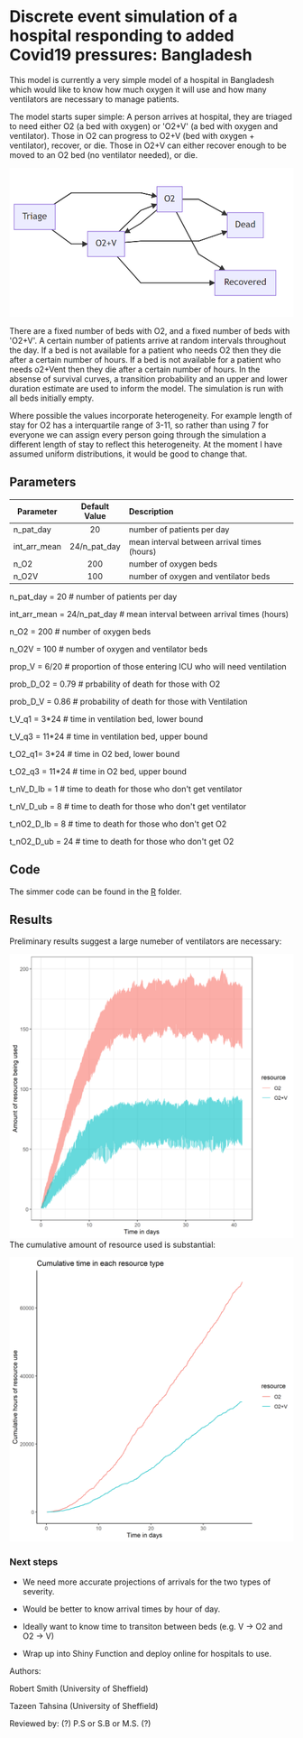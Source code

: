 # Discrete event simulation of a hospital responding to added Covid19 pressures: Bangladesh

This model is currently a very simple model of a hospital in Bangladesh which would like to know how much oxygen it will use and how many ventilators are necessary to manage patients.

The model starts super simple:
A person arrives at hospital, they are triaged to need either O2 (a bed with oxygen) or 'O2+V' (a bed with oxygen and ventilator).
Those in O2 can progress to O2+V (bed with oxygen + ventilator), recover, or die.
Those in O2+V can either recover enough to be moved to an O2 bed (no ventilator needed), or die.

![PLOT 1](https://github.com/RobertASmith/covid_bangladesh/blob/master/outputs/concept_model.png)

There are a fixed number of beds with O2, and a fixed number of beds with 'O2+V'.
A certain number of patients arrive at random intervals throughout the day. 
If a bed is not available for a patient who needs O2 then they die after a certain number of hours. 
If a bed is not available for a patient who needs o2+Vent then they die after a certain number of hours.
In the absense of survival curves, a transition probability and an upper and lower duration estimate are used to inform the model.
The simulation is run with all beds initially empty.
 
Where possible the values incorporate heterogeneity. For example length of stay for O2 has a interquartile range of 3-11, so rather than using 7 for everyone we can assign every person going through the simulation a different length of stay to reflect this heterogeneity. At the moment I have assumed uniform distributions, it would be good to change that.

## Parameters

| Parameter     | Default Value | Description  |
| ------------- |:-------------:| :-----|
| n_pat_day      | 20  | number of patients per day |
| int_arr_mean      | 24/n_pat_day      |   mean interval between arrival times (hours) |
| n_O2 | 200      |    number of oxygen beds |
| n_O2V | 100      |    number of oxygen and ventilator beds |


n_pat_day = 20   # number of patients per day

int_arr_mean = 24/n_pat_day # mean interval between arrival times (hours)

n_O2 = 200       # number of oxygen beds

n_O2V = 100       # number of oxygen and ventilator beds

prop_V = 6/20   # proportion of those entering ICU who will need ventilation

prob_D_O2 = 0.79 # prbability of death for those with O2

prob_D_V = 0.86  # probability of death for those with Ventilation

t_V_q1 = 3*24   # time in ventilation bed, lower bound

t_V_q3 = 11*24  # time in ventilation bed, upper bound

t_O2_q1= 3*24   # time in O2 bed, lower bound

t_O2_q3 = 11*24 # time in O2 bed, upper bound

t_nV_D_lb  = 1      # time to death for those who don't get ventilator

t_nV_D_ub  = 8      # time to death for those who don't get ventilator

t_nO2_D_lb = 8      # time to death for those who don't get O2

t_nO2_D_ub = 24      # time to death for those who don't get O2


## Code

The simmer code can be found in the [R](https://github.com/ScHARR-PHEDS/covid_bangladesh/tree/master/R) folder.

## Results

Preliminary results suggest a large numeber of ventilators are necessary:

![PLOT 1](https://github.com/RobertASmith/covid_bangladesh/blob/master/outputs/resource_use.png)
The cumulative amount of resource used is substantial:

![PLOT 1](https://github.com/RobertASmith/covid_bangladesh/blob/master/outputs/cum_resource_use.png)


### Next steps
  
  - We need more accurate projections of arrivals for the two types of severity.
  
  - Would be better to know arrival times by hour of day.
  
  - Ideally want to know time to transiton between beds (e.g. V -> O2 and O2 -> V)
  
  - Wrap up into Shiny Function and deploy online for hospitals to use.
 
 
Authors:

Robert Smith (University of Sheffield)

Tazeen Tahsina (University of Sheffield)


Reviewed by:
(?) P.S or S.B or M.S. (?)
